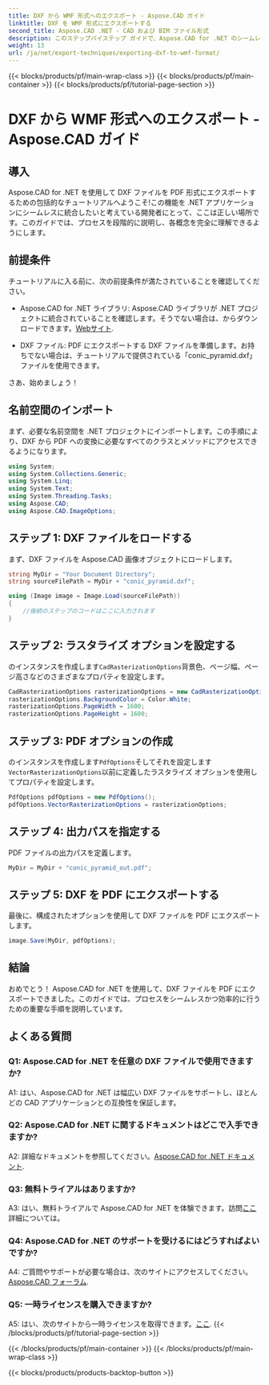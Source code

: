 ```yaml
---
title: DXF から WMF 形式へのエクスポート - Aspose.CAD ガイド
linktitle: DXF を WMF 形式にエクスポートする
second_title: Aspose.CAD .NET - CAD および BIM ファイル形式
description: このステップバイステップ ガイドで、Aspose.CAD for .NET のシームレスな統合を探索し、DXF ファイルを PDF に簡単にエクスポートします。
weight: 13
url: /ja/net/export-techniques/exporting-dxf-to-wmf-format/
---
```


{{< blocks/products/pf/main-wrap-class >}}
{{< blocks/products/pf/main-container >}}
{{< blocks/products/pf/tutorial-page-section >}}

# DXF から WMF 形式へのエクスポート - Aspose.CAD ガイド

## 導入

Aspose.CAD for .NET を使用して DXF ファイルを PDF 形式にエクスポートするための包括的なチュートリアルへようこそ!この機能を .NET アプリケーションにシームレスに統合したいと考えている開発者にとって、ここは正しい場所です。このガイドでは、プロセスを段階的に説明し、各概念を完全に理解できるようにします。

## 前提条件

チュートリアルに入る前に、次の前提条件が満たされていることを確認してください。

-  Aspose.CAD for .NET ライブラリ: Aspose.CAD ライブラリが .NET プロジェクトに統合されていることを確認します。そうでない場合は、からダウンロードできます。[Webサイト](https://releases.aspose.com/cad/net/).

- DXF ファイル: PDF にエクスポートする DXF ファイルを準備します。お持ちでない場合は、チュートリアルで提供されている「conic_pyramid.dxf」ファイルを使用できます。

さあ、始めましょう！

## 名前空間のインポート

まず、必要な名前空間を .NET プロジェクトにインポートします。この手順により、DXF から PDF への変換に必要なすべてのクラスとメソッドにアクセスできるようになります。

```csharp
using System;
using System.Collections.Generic;
using System.Linq;
using System.Text;
using System.Threading.Tasks;
using Aspose.CAD;
using Aspose.CAD.ImageOptions;
```

## ステップ 1: DXF ファイルをロードする

まず、DXF ファイルを Aspose.CAD 画像オブジェクトにロードします。

```csharp
string MyDir = "Your Document Directory";
string sourceFilePath = MyDir + "conic_pyramid.dxf";

using (Image image = Image.Load(sourceFilePath))
{
    //後続のステップのコードはここに入力されます
}
```

## ステップ 2: ラスタライズ オプションを設定する

のインスタンスを作成します`CadRasterizationOptions`背景色、ページ幅、ページ高さなどのさまざまなプロパティを設定します。

```csharp
CadRasterizationOptions rasterizationOptions = new CadRasterizationOptions();
rasterizationOptions.BackgroundColor = Color.White;
rasterizationOptions.PageWidth = 1600;
rasterizationOptions.PageHeight = 1600;
```

## ステップ 3: PDF オプションの作成

のインスタンスを作成します`PdfOptions`そしてそれを設定します`VectorRasterizationOptions`以前に定義したラスタライズ オプションを使用してプロパティを設定します。

```csharp
PdfOptions pdfOptions = new PdfOptions();
pdfOptions.VectorRasterizationOptions = rasterizationOptions;
```

## ステップ 4: 出力パスを指定する

PDF ファイルの出力パスを定義します。

```csharp
MyDir = MyDir + "conic_pyramid_out.pdf";
```

## ステップ 5: DXF を PDF にエクスポートする

最後に、構成されたオプションを使用して DXF ファイルを PDF にエクスポートします。

```csharp
image.Save(MyDir, pdfOptions);
```

## 結論

おめでとう！ Aspose.CAD for .NET を使用して、DXF ファイルを PDF にエクスポートできました。このガイドでは、プロセスをシームレスかつ効率的に行うための重要な手順を説明しています。

## よくある質問

### Q1: Aspose.CAD for .NET を任意の DXF ファイルで使用できますか?

A1: はい、Aspose.CAD for .NET は幅広い DXF ファイルをサポートし、ほとんどの CAD アプリケーションとの互換性を保証します。

### Q2: Aspose.CAD for .NET に関するドキュメントはどこで入手できますか?

 A2: 詳細なドキュメントを参照してください。[Aspose.CAD for .NET ドキュメント](https://reference.aspose.com/cad/net/).

### Q3: 無料トライアルはありますか?

A3: はい、無料トライアルで Aspose.CAD for .NET を体験できます。訪問[ここ](https://releases.aspose.com/)詳細については。

### Q4: Aspose.CAD for .NET のサポートを受けるにはどうすればよいですか?

A4: ご質問やサポートが必要な場合は、次のサイトにアクセスしてください。[Aspose.CAD フォーラム](https://forum.aspose.com/c/cad/19).

### Q5: 一時ライセンスを購入できますか?

 A5: はい、次のサイトから一時ライセンスを取得できます。[ここ](https://purchase.aspose.com/temporary-license/).
{{< /blocks/products/pf/tutorial-page-section >}}

{{< /blocks/products/pf/main-container >}}
{{< /blocks/products/pf/main-wrap-class >}}

{{< blocks/products/products-backtop-button >}}
